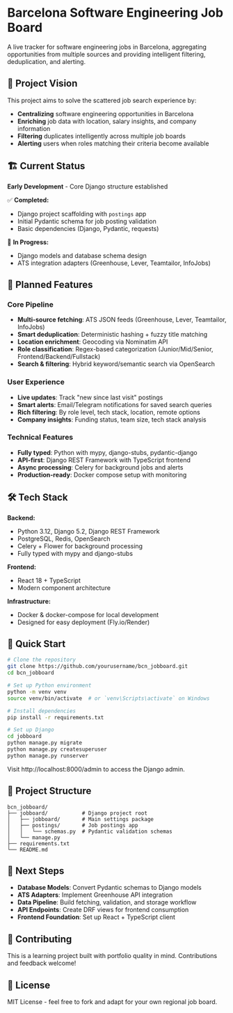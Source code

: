 # Barcelona Software Engineering Job Board

A live tracker for software engineering jobs in Barcelona, aggregating opportunities from multiple sources and providing intelligent filtering, deduplication, and alerting.

## 🎯 Project Vision

This project aims to solve the scattered job search experience by:
- **Centralizing** software engineering opportunities in Barcelona
- **Enriching** job data with location, salary insights, and company information  
- **Filtering** duplicates intelligently across multiple job boards
- **Alerting** users when roles matching their criteria become available

## 🏗️ Current Status

**Early Development** - Core Django structure established

✅ **Completed:**
- Django project scaffolding with `postings` app
- Initial Pydantic schema for job posting validation
- Basic dependencies (Django, Pydantic, requests)

🚧 **In Progress:**
- Django models and database schema design
- ATS integration adapters (Greenhouse, Lever, Teamtailor, InfoJobs)

## 🎯 Planned Features

### Core Pipeline
- **Multi-source fetching**: ATS JSON feeds (Greenhouse, Lever, Teamtailor, InfoJobs)
- **Smart deduplication**: Deterministic hashing + fuzzy title matching
- **Location enrichment**: Geocoding via Nominatim API
- **Role classification**: Regex-based categorization (Junior/Mid/Senior, Frontend/Backend/Fullstack)
- **Search & filtering**: Hybrid keyword/semantic search via OpenSearch

### User Experience  
- **Live updates**: Track "new since last visit" postings
- **Smart alerts**: Email/Telegram notifications for saved search queries
- **Rich filtering**: By role level, tech stack, location, remote options
- **Company insights**: Funding status, team size, tech stack analysis

### Technical Features
- **Fully typed**: Python with mypy, django-stubs, pydantic-django
- **API-first**: Django REST Framework with TypeScript frontend
- **Async processing**: Celery for background jobs and alerts
- **Production-ready**: Docker compose setup with monitoring

## 🛠️ Tech Stack

**Backend:**
- Python 3.12, Django 5.2, Django REST Framework
- PostgreSQL, Redis, OpenSearch  
- Celery + Flower for background processing
- Fully typed with mypy and django-stubs

**Frontend:**
- React 18 + TypeScript
- Modern component architecture

**Infrastructure:**
- Docker & docker-compose for local development
- Designed for easy deployment (Fly.io/Render)

## 🚀 Quick Start

```bash
# Clone the repository
git clone https://github.com/yourusername/bcn_jobboard.git
cd bcn_jobboard

# Set up Python environment
python -m venv venv
source venv/bin/activate  # or `venv\Scripts\activate` on Windows

# Install dependencies
pip install -r requirements.txt

# Set up Django
cd jobboard
python manage.py migrate
python manage.py createsuperuser
python manage.py runserver
```

Visit http://localhost:8000/admin to access the Django admin.

## 📁 Project Structure

```
bcn_jobboard/
├── jobboard/           # Django project root
│   ├── jobboard/       # Main settings package
│   ├── postings/       # Job postings app
│   │   └── schemas.py  # Pydantic validation schemas
│   └── manage.py
├── requirements.txt
└── README.md
```

## 🔮 Next Steps

- **Database Models**: Convert Pydantic schemas to Django models
- **ATS Adapters**: Implement Greenhouse API integration
- **Data Pipeline**: Build fetching, validation, and storage workflow
- **API Endpoints**: Create DRF views for frontend consumption
- **Frontend Foundation**: Set up React + TypeScript client

## 🤝 Contributing

This is a learning project built with portfolio quality in mind. Contributions and feedback welcome!

## 📄 License

MIT License - feel free to fork and adapt for your own regional job board.